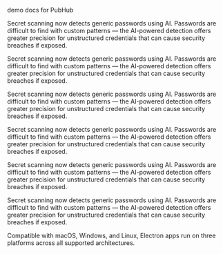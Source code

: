 demo docs for PubHub

Secret scanning now detects generic passwords using AI. Passwords are difficult to find with custom patterns — the AI-powered detection offers greater precision for unstructured credentials that can cause security breaches if exposed.

Secret scanning now detects generic passwords using AI. Passwords are difficult to find with custom patterns — the AI-powered detection offers greater precision for unstructured credentials that can cause security breaches if exposed.

Secret scanning now detects generic passwords using AI. Passwords are difficult to find with custom patterns — the AI-powered detection offers greater precision for unstructured credentials that can cause security breaches if exposed.
  
Secret scanning now detects generic passwords using AI. Passwords are difficult to find with custom patterns — the AI-powered detection offers greater precision for unstructured credentials that can cause security breaches if exposed.

Secret scanning now detects generic passwords using AI. Passwords are difficult to find with custom patterns — the AI-powered detection offers greater precision for unstructured credentials that can cause security breaches if exposed.
  
Secret scanning now detects generic passwords using AI. Passwords are difficult to find with custom patterns — the AI-powered detection offers greater precision for unstructured credentials that can cause security breaches if exposed.


Compatible with macOS, Windows, and Linux, Electron apps run on three platforms across all supported architectures.

